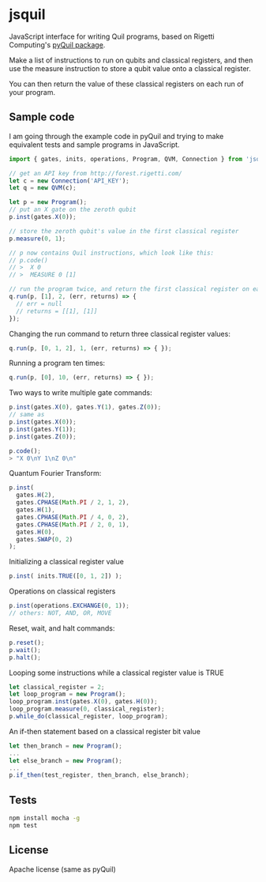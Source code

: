 # jsquil

JavaScript interface for writing Quil programs, based on Rigetti Computing's 
<a href='https://github.com/rigetticomputing/pyquil'>pyQuil package</a>.

Make a list of instructions to run on qubits and classical registers, and then use the
measure instruction to store a qubit value onto a classical register.

You can then return the value of these classical registers on each run of your program.

## Sample code

I am going through the example code in pyQuil and trying to make equivalent tests and sample programs
in JavaScript.

```javascript
import { gates, inits, operations, Program, QVM, Connection } from 'jsquil'

// get an API key from http://forest.rigetti.com/
let c = new Connection('API_KEY');
let q = new QVM(c);

let p = new Program();
// put an X gate on the zeroth qubit
p.inst(gates.X(0));

// store the zeroth qubit's value in the first classical register
p.measure(0, 1);

// p now contains Quil instructions, which look like this:
// p.code()
// >  X 0
// >  MEASURE 0 [1]

// run the program twice, and return the first classical register on each iteration
q.run(p, [1], 2, (err, returns) => {
  // err = null
  // returns = [[1], [1]]
});
```

Changing the run command to return three classical register values:

```javascript
q.run(p, [0, 1, 2], 1, (err, returns) => { });
```

Running a program ten times:

```javascript
q.run(p, [0], 10, (err, returns) => { });
```

Two ways to write multiple gate commands:

```javascript
p.inst(gates.X(0), gates.Y(1), gates.Z(0));
// same as
p.inst(gates.X(0));
p.inst(gates.Y(1));
p.inst(gates.Z(0));

p.code();
> "X 0\nY 1\nZ 0\n"
```

Quantum Fourier Transform:

```javascript
p.inst(
  gates.H(2),
  gates.CPHASE(Math.PI / 2, 1, 2),
  gates.H(1),
  gates.CPHASE(Math.PI / 4, 0, 2),
  gates.CPHASE(Math.PI / 2, 0, 1),
  gates.H(0),
  gates.SWAP(0, 2)
);
```

Initializing a classical register value

```javascript
p.inst( inits.TRUE([0, 1, 2]) );
```

Operations on classical registers

```javascript
p.inst(operations.EXCHANGE(0, 1));
// others: NOT, AND, OR, MOVE
```

Reset, wait, and halt commands:

```javascript
p.reset();
p.wait();
p.halt();
```

Looping some instructions while a classical register value is TRUE

```javascript
let classical_register = 2;
let loop_program = new Program();
loop_program.inst(gates.X(0), gates.H(0));
loop_program.measure(0, classical_register);
p.while_do(classical_register, loop_program);
```

An if-then statement based on a classical register bit value

```javascript
let then_branch = new Program();
...
let else_branch = new Program();
...
p.if_then(test_register, then_branch, else_branch);
```

## Tests

```bash
npm install mocha -g
npm test
```

## License

Apache license (same as pyQuil)
